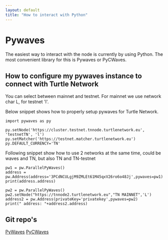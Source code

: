 ```yaml
---
layout: default
title: "How to interact with Python"
---
```

# Pywaves

The easiest way to interact with the node is currently by using Python.
The most convenient library for this is Pywaves or PyCWaves.


## How to configure my pywaves instance to connect with Turtle Network

You can select between mainnet and testnet. For mainnet we use network char L, for testnet 'l'.

Below snippet shows how to properly setup pywaves for Turtle Network.

```
import pywaves as py

py.setNode('https://cluster.testnet.tnnode.turtlenetwork.eu', 'testnetTN', 'l')
py.setMatcher('https://testnet.matcher.turtlenetwork.eu')
py.DEFAULT_CURRENCY='TN'
```

Following snippet show how to use 2 networks at the same time, could be waves and TN, but also TN and TN-testnet

```
pw1 = pw.ParallelPyWaves()
address = pw.Address(address='3PCdNCULgjM9ZMLEt61M45qxV26ro6o48Jj',pywaves=pw1)
print(address.address)

pw2 = pw.ParallelPyWaves()
pw2.setNode("https://tnnode2.turtlenetwork.eu","TN MAINNET",'L')
address2 = pw.Address(privateKey='privatekey',pywaves=pw2)
print(" address: "+address2.address)
```

## Git repo's

[PyWaves](https://github.com/pywaves/pywaves)
[PyCWaves](https://github.com/iammortimer/PyCWaves)